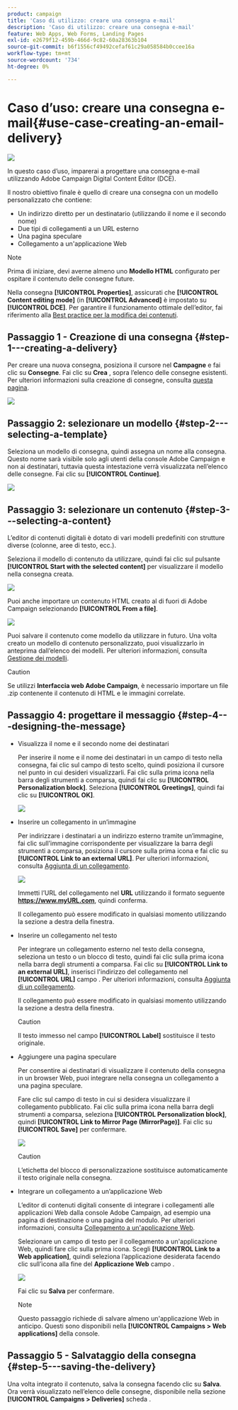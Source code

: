 ```yaml
---
product: campaign
title: 'Caso di utilizzo: creare una consegna e-mail'
description: 'Caso di utilizzo: creare una consegna e-mail'
feature: Web Apps, Web Forms, Landing Pages
exl-id: e2679f12-459b-466d-9c82-60a28363b104
source-git-commit: b6f1556cf49492cefaf61c29a058584b0ccee16a
workflow-type: tm+mt
source-wordcount: '734'
ht-degree: 0%

---
```


# Caso d’uso: creare una consegna e-mail{#use-case-creating-an-email-delivery}

![](../../assets/common.svg)

In questo caso d’uso, imparerai a progettare una consegna e-mail utilizzando Adobe Campaign Digital Content Editor (DCE).

Il nostro obiettivo finale è quello di creare una consegna con un modello personalizzato che contiene:

* Un indirizzo diretto per un destinatario (utilizzando il nome e il secondo nome)
* Due tipi di collegamenti a un URL esterno
* Una pagina speculare
* Collegamento a un&#39;applicazione Web

>[!NOTE]
>
>Prima di iniziare, devi averne almeno uno **Modello HTML** configurato per ospitare il contenuto delle consegne future.
>
>Nella consegna **[!UICONTROL Properties]**, assicurati che **[!UICONTROL Content editing mode]** (in **[!UICONTROL Advanced]** è impostato su **[!UICONTROL DCE]**. Per garantire il funzionamento ottimale dell’editor, fai riferimento alla [Best practice per la modifica dei contenuti](content-editing-best-practices.md).

## Passaggio 1 - Creazione di una consegna {#step-1---creating-a-delivery}

Per creare una nuova consegna, posiziona il cursore nel **Campagne** e fai clic su **Consegne**. Fai clic su **Crea** , sopra l’elenco delle consegne esistenti. Per ulteriori informazioni sulla creazione di consegne, consulta [questa pagina](../../delivery/using/about-email-channel.md).

![](assets/delivery_step_1.png)

## Passaggio 2: selezionare un modello {#step-2---selecting-a-template}

Seleziona un modello di consegna, quindi assegna un nome alla consegna. Questo nome sarà visibile solo agli utenti della console Adobe Campaign e non ai destinatari, tuttavia questa intestazione verrà visualizzata nell’elenco delle consegne. Fai clic su **[!UICONTROL Continue]**.

![](assets/dce_delivery_model.png)

## Passaggio 3: selezionare un contenuto {#step-3---selecting-a-content}

L’editor di contenuti digitali è dotato di vari modelli predefiniti con strutture diverse (colonne, aree di testo, ecc.).

Seleziona il modello di contenuto da utilizzare, quindi fai clic sul pulsante **[!UICONTROL Start with the selected content]** per visualizzare il modello nella consegna creata.

![](assets/dce_select_model.png)

Puoi anche importare un contenuto HTML creato al di fuori di Adobe Campaign selezionando **[!UICONTROL From a file]**.

![](assets/dce_select_from_file_template.png)

Puoi salvare il contenuto come modello da utilizzare in futuro. Una volta creato un modello di contenuto personalizzato, puoi visualizzarlo in anteprima dall’elenco dei modelli. Per ulteriori informazioni, consulta [Gestione dei modelli](template-management.md).

>[!CAUTION]
>
>Se utilizzi **Interfaccia web Adobe Campaign**, è necessario importare un file .zip contenente il contenuto di HTML e le immagini correlate.

## Passaggio 4: progettare il messaggio {#step-4---designing-the-message}

* Visualizza il nome e il secondo nome dei destinatari

   Per inserire il nome e il nome dei destinatari in un campo di testo nella consegna, fai clic sul campo di testo scelto, quindi posiziona il cursore nel punto in cui desideri visualizzarli. Fai clic sulla prima icona nella barra degli strumenti a comparsa, quindi fai clic su **[!UICONTROL Personalization block]**. Seleziona **[!UICONTROL Greetings]**, quindi fai clic su **[!UICONTROL OK]**.

   ![](assets/dce_personalizationblock_greetings.png)

* Inserire un collegamento in un’immagine

   Per indirizzare i destinatari a un indirizzo esterno tramite un’immagine, fai clic sull’immagine corrispondente per visualizzare la barra degli strumenti a comparsa, posiziona il cursore sulla prima icona e fai clic su **[!UICONTROL Link to an external URL]**. Per ulteriori informazioni, consulta [Aggiunta di un collegamento](editing-content.md#adding-a-link).

   ![](assets/dce_externalpage.png)

   Immetti l’URL del collegamento nel **URL** utilizzando il formato seguente **https://www.myURL.com**, quindi conferma.

   Il collegamento può essere modificato in qualsiasi momento utilizzando la sezione a destra della finestra.

* Inserire un collegamento nel testo

   Per integrare un collegamento esterno nel testo della consegna, seleziona un testo o un blocco di testo, quindi fai clic sulla prima icona nella barra degli strumenti a comparsa. Fai clic su **[!UICONTROL Link to an external URL]**, inserisci l&#39;indirizzo del collegamento nel **[!UICONTROL URL]** campo . Per ulteriori informazioni, consulta [Aggiunta di un collegamento](editing-content.md#adding-a-link).

   Il collegamento può essere modificato in qualsiasi momento utilizzando la sezione a destra della finestra.

   >[!CAUTION]
   >
   >Il testo immesso nel campo **[!UICONTROL Label]** sostituisce il testo originale.

* Aggiungere una pagina speculare

   Per consentire ai destinatari di visualizzare il contenuto della consegna in un browser Web, puoi integrare nella consegna un collegamento a una pagina speculare.

   Fare clic sul campo di testo in cui si desidera visualizzare il collegamento pubblicato. Fai clic sulla prima icona nella barra degli strumenti a comparsa, seleziona **[!UICONTROL Personalization block]**, quindi **[!UICONTROL Link to Mirror Page (MirrorPage)]**. Fai clic su **[!UICONTROL Save]** per confermare.

   ![](assets/dce_mirrorpage.png)

   >[!CAUTION]
   >
   >L’etichetta del blocco di personalizzazione sostituisce automaticamente il testo originale nella consegna.

* Integrare un collegamento a un’applicazione Web

   L’editor di contenuti digitali consente di integrare i collegamenti alle applicazioni Web dalla console Adobe Campaign, ad esempio una pagina di destinazione o una pagina del modulo. Per ulteriori informazioni, consulta [Collegamento a un&#39;applicazione Web](editing-content.md#link-to-a-web-application).

   Selezionare un campo di testo per il collegamento a un&#39;applicazione Web, quindi fare clic sulla prima icona. Scegli **[!UICONTROL Link to a Web application]**, quindi seleziona l’applicazione desiderata facendo clic sull’icona alla fine del **Applicazione Web** campo .

   ![](assets/dce_webapp.png)

   Fai clic su **Salva** per confermare.

   >[!NOTE]
   >
   >Questo passaggio richiede di salvare almeno un&#39;applicazione Web in anticipo. Questi sono disponibili nella **[!UICONTROL Campaigns > Web applications]** della console.

## Passaggio 5 - Salvataggio della consegna {#step-5---saving-the-delivery}

Una volta integrato il contenuto, salva la consegna facendo clic su **Salva**. Ora verrà visualizzato nell’elenco delle consegne, disponibile nella sezione **[!UICONTROL Campaigns > Deliveries]** scheda .

